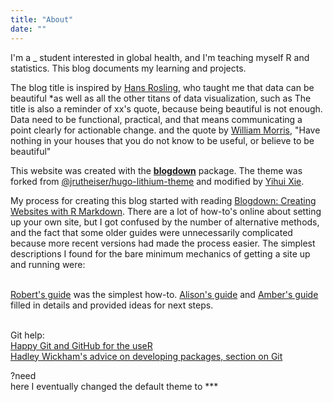 ```yaml
---
title: "About"
date: ""
---
```


I'm a _ student interested in global health, and I'm  teaching myself R and statistics. This blog documents my learning and projects.

The blog title is inspired by [Hans Rosling](https://en.wikipedia.org/wiki/Hans_Rosling), who taught me that data can be beautiful
*as well as all the other titans of data visualization, such as 
The title is also a reminder of xx's quote, 
because being beautiful is not enough. Data need to be functional, practical, and that means communicating a point clearly for actionable change.
and the quote by [William Morris](https://en.wikipedia.org/wiki/William_Morris), "Have nothing in your houses that you do not know to be useful, or believe to be beautiful"

This website was created with the [**blogdown**](https://github.com/rstudio/blogdown) package. The theme was forked from [@jrutheiser/hugo-lithium-theme](https://github.com/jrutheiser/hugo-lithium-theme) and modified by [Yihui Xie](https://github.com/yihui/hugo-lithium).

My process for creating this blog started with reading [Blogdown: Creating Websites with R Markdown](https://bookdown.org/yihui/blogdown/). There are a lot of how-to's online about setting up your own site, but I got confused by the number of alternative methods, and the fact that some older guides were unnecessarily complicated because more recent versions had made the process easier. The simplest descriptions I found for the bare minimum mechanics of getting a site up and running were:

<br>[Robert's guide](https://robertmylesmcdonnell.netlify.com/2018/01/03/blogdown-netlify/) was the simplest how-to. [Alison's guide](https://alison.rbind.io/post/up-and-running-with-blogdown/) and [Amber's guide](https://amber.rbind.io/blog/2016/12/19/creatingsite/) filled in details and provided ideas for next steps.

<br>Git help:
<br>[Happy Git and GitHub for the useR](http://happygitwithr.com/)
<br>[Hadley Wickham's advice on developing packages, section on Git](http://r-pkgs.had.co.nz/git.html)

?need <br> here
I eventually changed the default theme to ***
